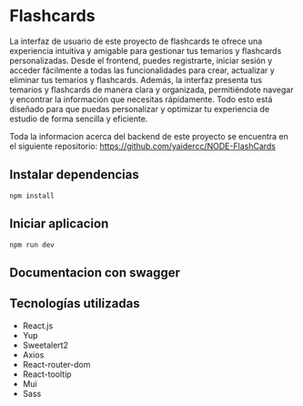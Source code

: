 # Flashcards

La interfaz de usuario de este proyecto de flashcards te ofrece una experiencia intuitiva y amigable para gestionar tus temarios y flashcards personalizadas. Desde el frontend, puedes registrarte, iniciar sesión y acceder fácilmente a todas las funcionalidades para crear, actualizar y eliminar tus temarios y flashcards. Además, la interfaz presenta tus temarios y flashcards de manera clara y organizada, permitiéndote navegar y encontrar la información que necesitas rápidamente. Todo esto está diseñado para que puedas personalizar y optimizar tu experiencia de estudio de forma sencilla y eficiente.

Toda la informacion acerca del backend de este proyecto se encuentra en el siguiente repositorio: https://github.com/yaidercc/NODE-FlashCards


## Instalar dependencias

`npm install`

## Iniciar aplicacion

`npm run dev`

## Documentacion con swagger

## Tecnologías utilizadas
- React.js
- Yup
- Sweetalert2
- Axios
- React-router-dom
- React-tooltip
- Mui
- Sass
